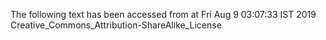 The following text has been accessed from at Fri Aug 9 03:07:33 IST 2019
Creative_Commons_Attribution-ShareAlike_License
